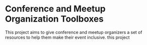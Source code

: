 # Conference and Meetup Organization Toolboxes

This project aims to give conference and meetup organizers a set of resources to help them make their event inclusive.
this project
